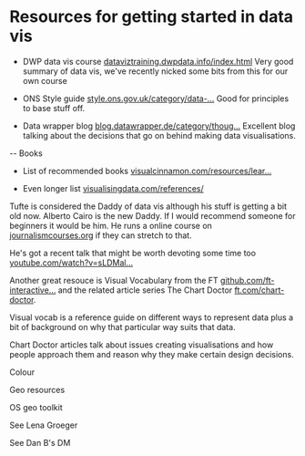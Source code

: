 # Resources for getting started in data vis



- DWP data vis course 
[dataviztraining.dwpdata.info/index.html](https://t.co/LqKm5eJUaJ) 
Very good summary of data vis, we've recently nicked some bits from this for our own course

- ONS Style guide 
[style.ons.gov.uk/category/data-…](https://t.co/YuFet37hLg)
Good for principles to base stuff off.

- Data wrapper blog
[blog.datawrapper.de/category/thoug…](https://t.co/8xeDDF7w7p)
Excellent blog talking about the decisions that go on behind making data visualisations.

-- Books
- List of recommended books
[visualcinnamon.com/resources/lear…](https://t.co/4K7D3IonHx)

- Even longer list
[visualisingdata.com/references/](https://t.co/kS5de9Mo7i)

Tufte is considered the Daddy of data vis although his stuff is getting a
 bit old now. Alberto Cairo is the new Daddy. If I would recommend 
someone for  beginners it would be him. He runs a online course on [journalismcourses.org](https://t.co/JRdYwTMt2A) if they can stretch to that. 

He's got a recent talk that might be worth devoting some time too [youtube.com/watch?v=sLDMal…](https://t.co/pfnb4C0bOJ)

Another great resouce is Visual Vocabulary from the FT [github.com/ft-interactive…](https://t.co/QSW16PVoCJ) and the related article series The Chart Doctor [ft.com/chart-doctor](https://t.co/kiaEJ7aXJ7).

Visual vocab is a reference guide on different ways to represent data 
plus a bit of background on why that particular way suits that data. 

Chart Doctor articles talk about issues creating visualisations and how 
people approach them and reason why they make certain design decisions.



Colour



Geo resources

OS geo toolkit



See Lena Groeger

See Dan B's DM

